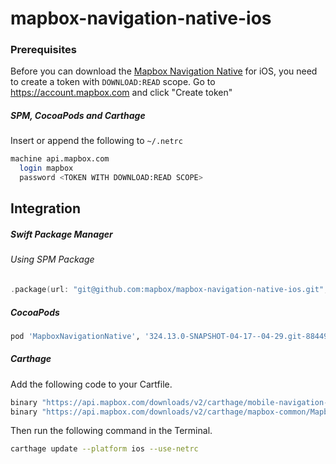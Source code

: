 # mapbox-navigation-native-ios

### Prerequisites

Before you can download the [Mapbox Navigation Native](https://github.com/mapbox/mapbox-navigation-native) for iOS, you need to create a token with `DOWNLOAD:READ` scope.
Go to https://account.mapbox.com and click "Create token"

##### SPM, CocoaPods and Carthage
Insert or append the following to `~/.netrc`

```bash
machine api.mapbox.com
  login mapbox
  password <TOKEN WITH DOWNLOAD:READ SCOPE>
```

## Integration

##### Swift Package Manager

###### Using SPM Package

```swift
.package(url: "git@github.com:mapbox/mapbox-navigation-native-ios.git", from: "324.13.0-SNAPSHOT-04-17--04-29.git-884495a-SNAPSHOT.0417T2046Z.87b59eb"),
```

##### CocoaPods

```ruby
pod 'MapboxNavigationNative', '324.13.0-SNAPSHOT-04-17--04-29.git-884495a-SNAPSHOT.0417T2046Z.87b59eb'
```

##### Carthage

Add the following code to your Cartfile.

```bash
binary "https://api.mapbox.com/downloads/v2/carthage/mobile-navigation-native/MapboxNavigationNative.json" == 324.13.0-SNAPSHOT-04-17--04-29.git-884495a-SNAPSHOT.0417T2046Z.87b59eb
binary "https://api.mapbox.com/downloads/v2/carthage/mapbox-common/MapboxCommon-ios.json" == 24.13.0-SNAPSHOT-04-17--04-29.git-884495a
```

Then run the following command in the Terminal.
```bash
carthage update --platform ios --use-netrc
```
